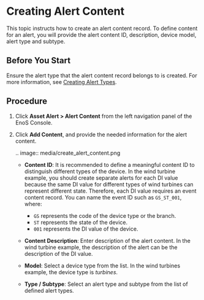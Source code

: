 # Creating Alert Content

This topic instructs how to create an alert content record. To define content for an alert, you will provide the alert content ID, description, device model, alert type and subtype.

## Before You Start

Ensure the alert type that the alert content record belongs to is created. For more information, see [Creating Alert Types](create_alert_type).

## Procedure

1. Click **Asset Alert > Alert Content** from the left navigation panel of the EnoS Console.

2. Click **Add Content**, and provide the needed information for the alert content.

   .. image:: media/create_alert_content.png

   - **Content ID**: It is recommended to define a meaningful content ID to distinguish different types of the device. In the wind turbine example, you should create separate alerts for each DI value because the same DI value for different types of wind turbines can represent different state. Therefore, each DI value requires an event content record. You can name the event ID such as `GS_ST_001`, where:

     + `GS` represents the code of the device type or the branch.
     + `ST` represents the state of the device.
     + `001` represents the DI value of the device.

   - **Content Description**: Enter description of the alert content. In the wind turbine example, the description of the alert can be the description of the DI value.

   - **Model**: Select a device type from the list. In the wind turbines example, the device type is _turbines_.   

   - **Type / Subtype**: Select an alert type and subtype from the list of defined alert types.
